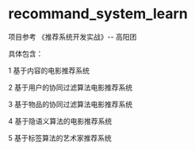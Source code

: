 # recommand_system_learn
项目参考 《推荐系统开发实战》-- 高阳团



具体包含：

 1 基于内容的电影推荐系统

 2 基于用户的协同过滤算法电影推荐系统

 3 基于物品的协同过滤算法电影推荐系统

4 基于隐语义算法的电影推荐系统

5 基于标签算法的艺术家推荐系统
